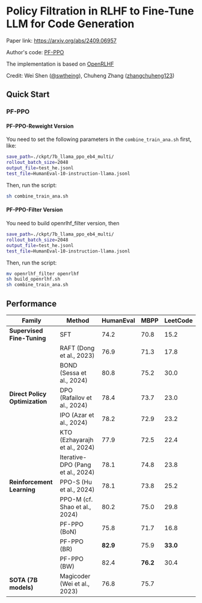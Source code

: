 # Policy Filtration in RLHF to Fine-Tune LLM for Code Generation

Paper link: https://arxiv.org/abs/2409.06957

Author's code: [PF-PPO](https://github.com/swtheing/OpenRLHF_Tool)

The implementation is based on [OpenRLHF](https://github.com/OpenRLHF/OpenRLHF/tree/main)

Credit: Wei Shen ([@swtheing](https://github.com/swtheing)), Chuheng Zhang ([zhangchuheng123](https://github.com/zhangchuheng123))


## Quick Start

### PF-PPO
#### PF-PPO-Reweight Version
You need to set the following parameters in the `combine_train_ana.sh` first, like:

```bash
save_path=./ckpt/7b_llama_ppo_eb4_multi/
rollout_batch_size=2048
output_file=test_he.jsonl
test_file=HumanEval-10-instruction-llama.jsonl
```

Then, run the script:
```bash
sh combine_train_ana.sh
```

#### PF-PPO-Filter Version
You need to build openrlhf_filter version, then

```bash
save_path=./ckpt/7b_llama_ppo_eb4_multi/
rollout_batch_size=2048
output_file=test_he.jsonl
test_file=HumanEval-10-instruction-llama.jsonl
```
Then, run the script:
```bash
mv openrlhf_filter openrlhf
sh build_openrlhf.sh
sh combine_train_ana.sh
```

## Performance

| Family                      | Method                              | HumanEval | MBPP  | LeetCode |
|-----------------------------|-------------------------------------|-----------|-------|----------|
| **Supervised Fine-Tuning**   | SFT                                 | 74.2      | 70.8  | 15.2     |
|                             | RAFT (Dong et al., 2023)            | 76.9      | 71.3  | 17.8     |
|                             | BOND (Sessa et al., 2024)           | 80.8      | 75.2  | 30.0     |
| **Direct Policy Optimization** | DPO (Rafailov et al., 2024)       | 78.4      | 73.7  | 23.0     |
|                             | IPO (Azar et al., 2024)             | 78.2      | 72.9  | 23.2     |
|                             | KTO (Ezhayarajh et al., 2024)       | 77.9      | 72.5  | 22.4     |
|                             | Iterative-DPO (Pang et al., 2024)   | 78.1      | 74.8  | 23.8     |
| **Reinforcement Learning**   | PPO-S (Hu et al., 2024)             | 78.1      | 73.8  | 25.2     |
|                             | PPO-M (cf. Shao et al., 2024)       | 80.2      | 75.0  | 29.8     |
|                             | PF-PPO (BoN)                        | 75.8      | 71.7  | 16.8     |
|                             | PF-PPO (BR)                         | **82.9**      | 75.9  | **33.0**     |
|                             | PF-PPO (BW)                         | 82.4      | **76.2**  | 30.4     |
| **SOTA (7B models)**         | Magicoder (Wei et al., 2023)        | 76.8      | 75.7  |          |

